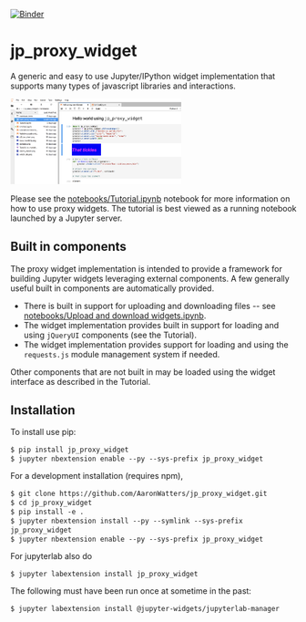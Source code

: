 
[![Binder](https://mybinder.org/badge.svg)](https://mybinder.org/v2/gh/AaronWatters/jp_proxy_widget/master)

jp_proxy_widget
===============================

A generic and easy to use Jupyter/IPython widget implementation that supports
many types of javascript libraries and interactions.

<img src="proxy_hello.png" width="300">

Please see the
[notebooks/Tutorial.ipynb](notebooks/Tutorial.ipynb) notebook
for more information on how to use proxy widgets.
The tutorial is best viewed as a running notebook launched
by a Jupyter server.

Built in components
-------------------

The proxy widget implementation is intended to provide a framework
for building Jupyter widgets leveraging external components.
A few generally useful built in components are automatically provided.

- There is built in support for uploading and downloading files -- see
[notebooks/Upload and download widgets.ipynb](notebooks/Upload%20and%20download%20widgets.ipynb).
- The widget implementation provides built in support
for loading and using `jQueryUI` components (see the Tutorial).
- The widget implementation provides support for loading and
using the `requests.js` module management system if needed.

Other components that are not built in may be loaded using
the widget interface as described in the Tutorial.

Installation
------------

To install use pip:

    $ pip install jp_proxy_widget
    $ jupyter nbextension enable --py --sys-prefix jp_proxy_widget


For a development installation (requires npm),

    $ git clone https://github.com/AaronWatters/jp_proxy_widget.git
    $ cd jp_proxy_widget
    $ pip install -e .
    $ jupyter nbextension install --py --symlink --sys-prefix jp_proxy_widget
    $ jupyter nbextension enable --py --sys-prefix jp_proxy_widget


For jupyterlab also do

    $ jupyter labextension install jp_proxy_widget

The following must have been run once at sometime in the past:

    $ jupyter labextension install @jupyter-widgets/jupyterlab-manager
